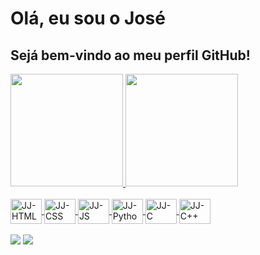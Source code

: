 <h1>Olá, eu sou o José</h1>
<h2>Sejá bem-vindo ao meu perfil GitHub!</h2>

<div>
	<a href="https://github.com/apollochromo">
	<img height="180em" src="https://github-readme-stats.vercel.app/api?username=apollochromo&show_icons=true&theme=tokyonight&include_all_commits=true&count_private=true"/>
	<img height="180em" src="https://github-readme-stats.vercel.app/api/top-langs/?username=apollochromo&layout=compact&langs_count=7&theme=tokyonight"/>
</div>
  
<div style="display: inline_block"><br>
	<img align="center" alt="JJ-HTML" height="40" width="50" src="https://cdn.jsdelivr.net/gh/devicons/devicon/icons/html5/html5-original.svg">
	<img align="center" alt="JJ-CSS" height="40" width="50" src="https://cdn.jsdelivr.net/gh/devicons/devicon/icons/css3/css3-original.svg">
  <img align="center" alt="JJ-JS" height="40" width="50" src="https://cdn.jsdelivr.net/gh/devicons/devicon/icons/javascript/javascript-plain.svg">
  <img align="center" alt="JJ-Python" height="40" width="50" src="https://cdn.jsdelivr.net/gh/devicons/devicon/icons/python/python-original.svg">
  <img align="center" alt="JJ-C" height="40" width="50" src="https://cdn.jsdelivr.net/gh/devicons/devicon/icons/c/c-original.svg">
	<img align="center" alt="JJ-C++" height="40" width="50" src="https://cdn.jsdelivr.net/gh/devicons/devicon/icons/cplusplus/cplusplus-original.svg">
</div>
<br>
<div> 
	<a href="linkedin.com/in/josé-costa-de-macedo-júnior-54309b220" target="_blank"><img src="https://img.shields.io/badge/LinkedIn-0077B5?style=for-the-badge&logo=linkedin&logoColor=white" target="_blank"></a>
  <a href="mailto:usstheodore@protonmail.com" target="_blank"><img src="https://img.shields.io/badge/ProtonMail-8B89CC?style=for-the-badge&logo=protonmail&logoColor=white"></a>
</div> 
